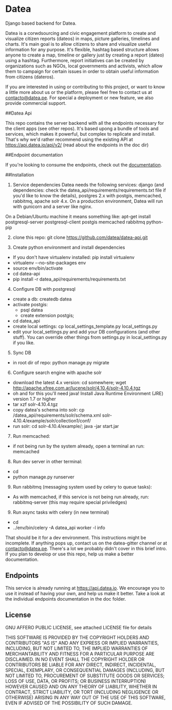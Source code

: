Datea
=====

Django based backend for Datea.

Datea is a corwdsourcing and civic engagement platform to create and visualize citizen reports (dateos) in maps, picture galleries, timelines and charts. It's main goal is to allow citizens to share and visualize useful information for any purpose. It's flexible, hashtag based structure allows anyone to create a map, timeline or gallery just by creating a report (dateo) using a hashtag. Furthermore, report initiatives can be created by organizations such as NGOs, local governments and activists, which allow them to campaign for certain issues in order to obtain useful information from citizens (dateros).

If you are interested in using or contributing to this project, or want to know a little more about us or the platform, please feel free to contact us at contacto@datea.pe. For special a deployment or new feature, we also provide commercial support.

##Datea Api

This repo contains the server backend with all the endpoints necessary for the client apps (see other repos). It's based upong a bundle of tools and services, which makes it powerful, but complex to replicate and install. That's why we'd rather recommend using the existing API at https://api.datea.io/api/v2/ (read about the endpoints in the doc dir)

##Endpoint documentation

If you're looking to consume the endpoints, check out the [documentation](doc/).

##Installation

1. Service dependencies
Datea needs the following services: django (and dependencies: check the datea_api/requirements/requirements.txt file if you'd like to know the details), postgres 2.x with postgis, memcached, rabbitmq, apache solr 4.x.
On a production environment, Datea will run with gunicorn and a server like nginx.

On a Debian/Ubuntu machine it means something like: apt-get install postgresql-server postgresql-client postgis memcached rabbitmq python-pip

2. clone this repo:
  git clone https://github.com/datea/datea-api.git

3. Create python environment and install dependencies
  - If you don't have virtualenv installed: pip install virtualenv
  - virtualenv --no-site-packages env
  - source env/bin/activate
  - cd datea-api
  - pip install -r datea_api/requirements/requirements.txt

4. Configure DB with postgresql
  - create a db: createdb datea
  - activate postgis:
    - psql datea
    - create extension postgis;
  - cd datea_api
  - create local settings: cp local_settings_template.py local_settings.py
  - edit your local_settings.py and add your DB configurations (and other stuff). You can override other things from settings.py in local_settings.py if you like.

5. Sync DB
  - in root dir of repo: python manage.py migrate

6. Configure search engine with apache solr
  - download the latest 4.x version: cd somewhere; wget http://apache.xfree.com.ar/lucene/solr/4.10.4/solr-4.10.4.tgz
  - oh and for this you'll need java! Install Java Runtime Environment (JRE) version 1.7 or higher
  - tar xzf solr-4.10.4.tgz
  - copy datea's schema into solr: cp <path to datea>/datea_api/requirements/solr/schema.xml  solr-4.10.4/example/solr/collection1/conf/
  - run solr: cd solr-4.10.4/example/; java -jar start.jar

7. Run memcached:
  - if not being run by the system already, open a terminal an run: memcached

8. Run dev server in other terminal:
  - cd <path to datea root>
  - python manage.py runserver

9. Run rabbitmq (messaging system used by celery to queue tasks):
  - As with memcached, if this service is not being run already, run: rabbitmq-server (this may require special priviledges)

9. Run async tasks with celery (in new terminal)
 - cd <path to datea>
 - ../env/bin/celery -A datea_api worker -l info

That should be it for a dev environment. This instructions might be incomplete. If anything pops up, contact us on the datea-gitter channel or at contacto@datea.pe. There's a lot we probably didn't cover in this brief intro. If you plan to develop or use this repo, help us make a better documentation.

## Endpoints
This service is already running at https://api.datea.io. We encourage you to use it instead of having your own, and help us make it better. Take a look at the individual endpoints documentation in the doc folder.

## License
GNU AFFERO PUBLIC LICENSE, see attached LICENSE file for details

THIS SOFTWARE IS PROVIDED BY THE COPYRIGHT HOLDERS AND CONTRIBUTORS "AS IS" AND ANY EXPRESS OR IMPLIED WARRANTIES, INCLUDING, BUT NOT LIMITED TO, THE IMPLIED WARRANTIES OF MERCHANTABILITY AND FITNESS FOR A PARTICULAR PURPOSE ARE DISCLAIMED. IN NO EVENT SHALL THE COPYRIGHT HOLDER OR CONTRIBUTORS BE LIABLE FOR ANY DIRECT, INDIRECT, INCIDENTAL, SPECIAL, EXEMPLARY, OR CONSEQUENTIAL DAMAGES (INCLUDING, BUT NOT LIMITED TO, PROCUREMENT OF SUBSTITUTE GOODS OR SERVICES; LOSS OF USE, DATA, OR PROFITS; OR BUSINESS INTERRUPTION) HOWEVER CAUSED AND ON ANY THEORY OF LIABILITY, WHETHER IN CONTRACT, STRICT LIABILITY, OR TORT (INCLUDING NEGLIGENCE OR OTHERWISE) ARISING IN ANY WAY OUT OF THE USE OF THIS SOFTWARE, EVEN IF ADVISED OF THE POSSIBILITY OF SUCH DAMAGE.
